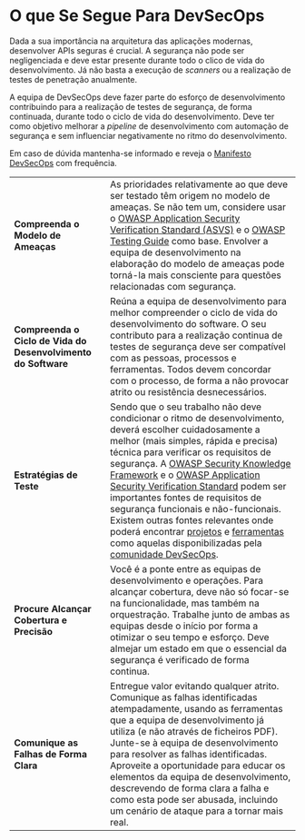 O que Se Segue Para DevSecOps
=============================

Dada a sua importância na arquitetura das aplicações modernas, desenvolver APIs
seguras é crucial. A segurança não pode ser negligenciada e deve estar presente
durante todo o clico de vida do desenvolvimento. Já não basta a execução de
_scanners_ ou a realização de testes de penetração anualmente.

A equipa de DevSecOps deve fazer parte do esforço de desenvolvimento
contribuindo para a realização de testes de segurança, de forma continuada,
durante todo o ciclo de vida do desenvolvimento. Deve ter como objetivo melhorar
a _pipeline_ de desenvolvimento com automação de segurança e sem influenciar
negativamente no ritmo do desenvolvimento.

Em caso de dúvida mantenha-se informado e reveja o [Manifesto DevSecOps][1] com
frequência.



| | |
|-|-|
| **Compreenda o Modelo de Ameaças** | As prioridades relativamente ao que deve ser testado têm origem no modelo de ameaças. Se não tem um, considere usar o [OWASP Application Security Verification Standard (ASVS)][2] e o [OWASP Testing Guide][3] como base. Envolver a equipa de desenvolvimento na elaboração do modelo de ameaças pode torná-la mais consciente para questões relacionadas com segurança. |
| **Compreenda o Ciclo de Vida do Desenvolvimento do Software** | Reúna a equipa de desenvolvimento para melhor compreender o ciclo de vida do desenvolvimento do software. O seu contributo para a realização continua de testes de segurança deve ser compatível com as pessoas, processos e ferramentas. Todos devem concordar com o processo, de forma a não provocar atrito ou resistência desnecessários. |
| **Estratégias de Teste** | Sendo que o seu trabalho não deve condicionar o ritmo de desenvolvimento, deverá escolher cuidadosamente a melhor (mais simples, rápida e precisa) técnica para verificar os requisitos de segurança. A [OWASP Security Knowledge Framework][4] e o [OWASP Application Security Verification Standard][5] podem ser importantes fontes de requisitos de segurança funcionais e não-funcionais. Existem outras fontes relevantes onde poderá encontrar [projetos][6] e [ferramentas][7] como aquelas disponibilizadas pela [comunidade DevSecOps][8]. |
| **Procure Alcançar Cobertura e Precisão** | Você é a ponte entre as equipas de desenvolvimento e operações. Para alcançar cobertura, deve não só focar-se na funcionalidade, mas também na orquestração. Trabalhe junto de ambas as equipas desde o início por forma a otimizar o seu tempo e esforço. Deve almejar um estado em que o essencial da segurança é verificado de forma continua. |
| **Comunique as Falhas de Forma Clara** | Entregue valor evitando qualquer atrito. Comunique as falhas identificadas atempadamente, usando as ferramentas que a equipa de desenvolvimento já utiliza (e não através de ficheiros PDF). Junte-se à equipa de desenvolvimento para resolver as falhas identificadas. Aproveite a oportunidade para educar os elementos da equipa de desenvolvimento, descrevendo de forma clara a falha e como esta pode ser abusada, incluindo um cenário de ataque para a tornar mais real. |

[1]: https://www.devsecops.org/
[2]: https://owasp.org/www-project-application-security-verification-standard/
[3]: https://owasp.org/www-project-web-security-testing-guide/
[4]: https://owasp.org/www-project-security-knowledge-framework/
[5]: https://owasp.org/www-project-application-security-verification-standard/
[6]: http://devsecops.github.io/
[7]: https://github.com/devsecops/awesome-devsecops
[8]: http://devsecops.org
